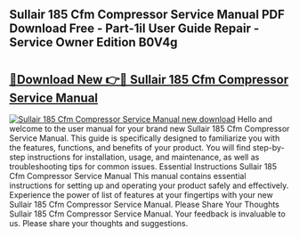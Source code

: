 ## Sullair 185 Cfm Compressor Service Manual PDF Download Free - Part-1iI User Guide Repair - Service Owner Edition B0V4g

# <h2><a href="http://bc7901.oget.top/?id=Sullair+185+Cfm+Compressor+Service+Manual">🔗Download New 👉🔴 Sullair 185 Cfm Compressor Service Manual</a></h2>

[![Sullair 185 Cfm Compressor Service Manual new download](https://i.imgur.com/5g1atiW.png)](http://bc7901.oget.top/?id=Sullair+185+Cfm+Compressor+Service+Manual)
Hello and welcome to the user manual for your brand new Sullair 185 Cfm Compressor Service Manual. This guide is specifically designed to familiarize you with the features, functions, and benefits of your product. You will find step-by-step instructions for installation, usage, and maintenance, as well as troubleshooting tips for common issues. Essential Instructions Sullair 185 Cfm Compressor Service Manual This manual contains essential instructions for setting up and operating your product safely and effectively. Experience the power of list of features at your fingertips with your new Sullair 185 Cfm Compressor Service Manual. Please Share Your Thoughts Sullair 185 Cfm Compressor Service Manual. Your feedback is invaluable to us. Please share your thoughts and suggestions.
